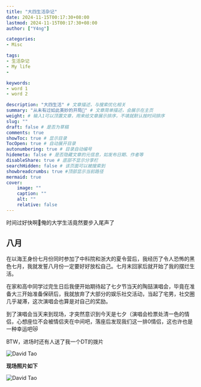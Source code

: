 ```yaml
---
title: "大四生活杂记"
date: 2024-11-15T00:17:30+08:00
lastmod: 2024-11-15T00:17:30+08:00
author: ["Y4ng"]

categories:
- Misc

tags:
- 生活杂记
- My life
- 

keywords:
- word 1
- word 2

description: "大四生活" # 文章描述，与搜索优化相关
summary: "从未有过如此美妙的开局🥰" # 文章简单描述，会展示在主页
weight: # 输入1可以顶置文章，用来给文章展示排序，不填就默认按时间排序
slug: ""
draft: false # 是否为草稿
comments: true
showToc: true # 显示目录
TocOpen: true # 自动展开目录
autonumbering: true # 目录自动编号
hidemeta: false # 是否隐藏文章的元信息，如发布日期、作者等
disableShare: true # 底部不显示分享栏
searchHidden: false # 该页面可以被搜索到
showbreadcrumbs: true #顶部显示当前路径
mermaid: true
cover:
    image: ""
    caption: ""
    alt: ""
    relative: false
---
```


时间过好快啊🫨俺的大学生活竟然要步入尾声了
## 八月
在以海王身份七月份同时参加了中科院和浙大的夏令营后，我经历了令人恐怖的黑色七月，我就发誓八月份一定要好好放松自己。七月末回家后就开始了我的摆烂生活。

在家和高中同学过完生日后我便开始期待起了七夕节当天的陶喆演唱会，毕竟在准备大三开始准备保研后，我就放弃了大部分的娱乐社交活动，当起了宅男，社交圈几乎凝滞，这次演唱会也算是对自己的奖励。

到了演唱会当天来到现场，才突然意识到今天是七夕（演唱会检票处清一色的情侣，心想座位不会被情侣夹在中间吧，落座后发现我们这一排0情侣，这也许也是一种幸运吧😿

BTW，进场时还有人送了我一个DT的拨片

![David Tao](DT_pick.png)

**现场照片如下**

![David Tao](DT_concert.jpg)

<!-- more --> 
